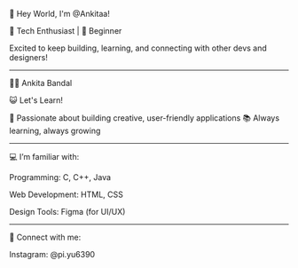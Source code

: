 
👋 Hey World, I'm @Ankitaa!

🚀 Tech Enthusiast | 🧠 Beginner

Excited to keep building, learning, and connecting with other devs and designers!

________________________________________

👩‍💻 Ankita Bandal

😺 Let's Learn!

🚀 Passionate about building creative, user-friendly applications
📚 Always learning, always growing


________________________________________

💻 I’m familiar with:

Programming: C, C++, Java

Web Development: HTML, CSS

Design Tools: Figma (for UI/UX)

________________________________________

🔗 Connect with me:

Instagram: @pi.yu6390
